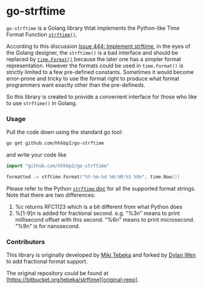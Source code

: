 go-strftime
===========

```go-strftime``` is a Golang library thtat implements the Python-like Time Format Function [```strftime()```][python-stftime].

According to this discussion [Issue 444: Implement strftime][issue-444], in the eyes of the Golang designer, the ```strftime()``` is a bad interface and should be replaced by [```time.Format()```][time-format-golang] because the later one has a simpler format representation. However the formats could be used in ```time.Format()``` is strictly limited to a few pre-defined constants. Sometimes it would become error-prone and tricky to use the format right to produce what format programmers want exactly other than the pre-defineds.

So this library is created to provide a convenient interface for those who like to use ```strftime()``` in Golang.

### Usage

Pull the code down using the standard go tool:

```bash
go get github.com/hhkbp2/go-strftime
```

and write your code like

```go
import "github.com/hhkbp2/go-strftime"

formatted := stftime.Format("%Y-%m-%d %H:%M:%S %9n", time.Now())
```

Please refer to the Python [```strftime``` doc][python-stftime] for all the supported format strings. Note that there are two differences: 

1. %c returns RFC1123 which is a bit different from what Python does  
2. %[1-9]n is added for fractional second. e.g. "%3n" means to print millisecond offset with this second. "%6n" means to print microsecond. "%9n" is for nanosecond.

### Contributors

This library is originally developed by [Miki Tebeka][tebeka-page] and forked by [Dylan Wen][dylan-page] to add fractional format support.

The original repository could be found at [https://bitbucket.org/tebeka/strftime][original-repo].


[python-stftime]: http://docs.python.org/2/library/time.html#time.strftime

[issue-444]: https://code.google.com/p/go/issues/detail?id=444

[time-format-golang]: http://golang.org/pkg/time/#Time.Format

[tebeka-page]: https://bitbucket.org/tebeka

[dylan-page]: https://github.com/hhkbp2

[original-repo]: https://bitbucket.org/tebeka/strftime
